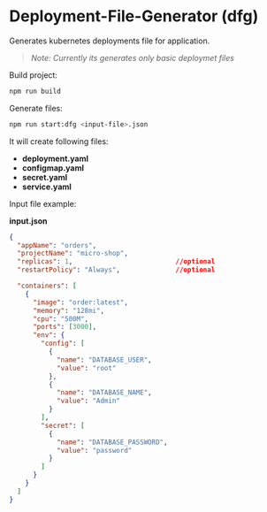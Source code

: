 # Deployment-File-Generator (dfg)

Generates kubernetes deployments file for application.
> *Note: Currently its generates only basic deploymet files*

Build project:
```bash
npm run build
```
Generate files:
```bash
npm run start:dfg <input-file>.json
```
It will create following files:
- 	**deployment.yaml**
- 	**configmap.yaml**
- 	**secret.yaml**
- 	**service.yaml**



Input file example:

**input.json**
```json
{
  "appName": "orders",
  "projectName": "micro-shop",
  "replicas": 1,                          //optional
  "restartPolicy": "Always",              //optional

  "containers": [
    {
      "image": "order:latest",
      "memory": "128mi",
      "cpu": "500M",
      "ports": [3000],
      "env": {
        "config": [
          {
            "name": "DATABASE_USER",
            "value": "root"
          },
          {
            "name": "DATABASE_NAME",
            "value": "Admin"
          }
        ],
        "secret": [
          {
            "name": "DATABASE_PASSWORD",
            "value": "password"
          }
        ]
      }
    }
  ]
}
```